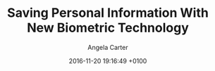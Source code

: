 ---
layout: blog-inner
title:  Saving Personal Information With New Biometric Technology
date:   2016-11-20 19:16:49 +0100
categories: featured
author: Angela Carter
img: /assets/images/blog/blog-one.png
description: Vestibulum nisi libero, imperdiet quis egestas a, eleifend sed libero. Interdum et malesuada fames ac ante ipsum primis in faucibus. Nulla lacinia urna a ex posuere.
featured: true
subheading-one: Pellentesque cursus ac erat non.
subheading-two: Nterdum et malesuada fames ac ante ipsum primis.
content-part-one: Nunc at est non erat faucibus malesuada vitae vel dui. Aenean eget placerat neque. In purus dolor, accumsan a mauris non, ornare tristique lacus. Mauris lectus elit, faucibus eget tortor quis, fermentum feugiat neque. Sed dui massa, ultrices ac magna ut, convallis pharetra urna. Donec pellentesque mauris bibendum lectus cursus venenatis. Quisque fermentum iaculis lectus, vel elementum lorem commodo a. Morbi ac pharetra metus. Donec eu ex maximus, aliquet dui ut, vehicula metus. Sed accumsan condimentum justo ac imperdiet. Class aptent taciti sociosqu ad litora torquent per conubia nostra, per inceptos himenaeos. 
other_section: Lorem ipsum dolor sit amet, consectetur adipiscing elit. Sed semper condimentum sapien ac gravida. Nullam scelerisque quam nec tempor blandit. Duis libero metus, euismod nec elit sit amet, ultricies viverra odio. Etiam posuere metus feugiat urna venenatis, ullamcorper congue risus suscipit. Sed sagittis a augue sed dapibus. Nulla accumsan enim in orci semper lobortis. Suspendisse cursus eget nibh id congue. Interdum et malesuada fames ac ante ipsum primis in faucibus.
---
